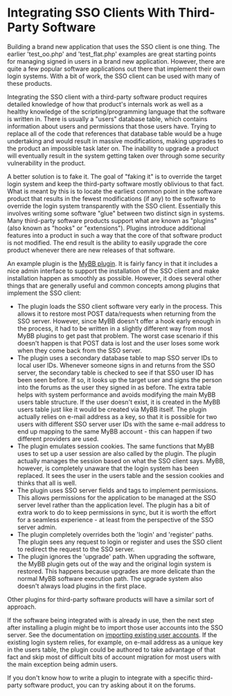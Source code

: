 Integrating SSO Clients With Third-Party Software
=================================================

Building a brand new application that uses the SSO client is one thing.  The earlier 'test_oo.php' and 'test_flat.php' examples are great starting points for managing signed in users in a brand new application.  However, there are quite a few popular software applications out there that implement their own login systems.  With a bit of work, the SSO client can be used with many of these products.

Integrating the SSO client with a third-party software product requires detailed knowledge of how that product's internals work as well as a healthy knowledge of the scripting/programming language that the software is written in.  There is usually a "users" database table, which contains information about users and permissions that those users have.  Trying to replace all of the code that references that database table would be a huge undertaking and would result in massive modifications, making upgrades to the product an impossible task later on.  The inability to upgrade a product will eventually result in the system getting taken over through some security vulnerability in the product.

A better solution is to fake it.  The goal of "faking it" is to override the target login system and keep the third-party software mostly oblivious to that fact.  What is meant by this is to locate the earliest common point in the software product that results in the fewest modifications (if any) to the software to override the login system transparently with the SSO client.  Essentially this involves writing some software "glue" between two distinct sign in systems.  Many third-party software products support what are known as "plugins" (also known as "hooks" or "extensions").  Plugins introduce additional features into a product in such a way that the core of that software product is not modified.  The end result is the ability to easily upgrade the core product whenever there are new releases of that software.

An example plugin is the [MyBB plugin](https://github.com/cubiclesoft/sso-server).  It is fairly fancy in that it includes a nice admin interface to support the installation of the SSO client and make installation happen as smoothly as possible.  However, it does several other things that are generally useful and common concepts among plugins that implement the SSO client:

* The plugin loads the SSO client software very early in the process.  This allows it to restore most POST data/requests when returning from the SSO server.  However, since MyBB doesn't offer a hook early enough in the process, it had to be written in a slightly different way from most MyBB plugins to get past that problem.  The worst case scenario if this doesn't happen is that POST data is lost and the user loses some work when they come back from the SSO server.
* The plugin uses a secondary database table to map SSO server IDs to local user IDs.  Whenever someone signs in and returns from the SSO server, the secondary table is checked to see if that SSO user ID has been seen before.  If so, it looks up the target user and signs the person into the forums as the user they signed in as before.  The extra table helps with system performance and avoids modifying the main MyBB users table structure.  If the user doesn't exist, it is created in the MyBB users table just like it would be created via MyBB itself.  The plugin actually relies on e-mail address as a key, so that it is possible for two users with different SSO server user IDs with the same e-mail address to end up mapping to the same MyBB account - this can happen if two different providers are used.
* The plugin emulates session cookies.  The same functions that MyBB uses to set up a user session are also called by the plugin.  The plugin actually manages the session based on what the SSO client says.  MyBB, however, is completely unaware that the login system has been replaced.  It sees the user in the users table and the session cookies and thinks that all is well.
* The plugin uses SSO server fields and tags to implement permissions.  This allows permissions for the application to be managed at the SSO server level rather than the application level.  The plugin has a bit of extra work to do to keep permissions in sync, but it is worth the effort for a seamless experience - at least from the perspective of the SSO server admin.
* The plugin completely overrides both the 'login' and 'register' paths.  The plugin sees any request to login or register and uses the SSO client to redirect the request to the SSO server.
* The plugin ignores the 'upgrade' path.  When upgrading the software, the MyBB plugin gets out of the way and the original login system is restored.  This happens because upgrades are more delicate than the normal MyBB software execution path.  The upgrade system also doesn't always load plugins in the first place.

Other plugins for third-party software products will have a similar sort of approach.

If the software being integrated with is already in use, then the next step after installing a plugin might be to import those user accounts into the SSO server.  See the documentation on [importing existing user accounts](https://github.com/cubiclesoft/sso-server/blob/master/docs/import-existing-user-accounts.md).  If the existing login system relies, for example, on e-mail address as a unique key in the users table, the plugin could be authored to take advantage of that fact and skip most of difficult bits of account migration for most users with the main exception being admin users.

If you don't know how to write a plugin to integrate with a specific third-party software product, you can try asking about it on the forums.
